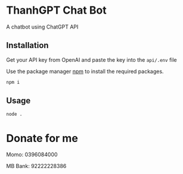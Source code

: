 # ThanhGPT Chat Bot
A chatbot using ChatGPT API 
## Installation

Get your API key from OpenAI and paste the key into the ```api/.env``` file

Use the package manager [npm](https://nodejs.org/) to install the required packages.

```bash
npm i
```

## Usage

```bash
node .
```

# Donate for me

Momo: 0396084000

MB Bank: 92222228386
